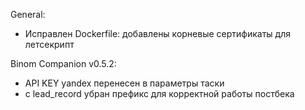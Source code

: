 General:

- Исправлен Dockerfile: добавлены корневые сертификаты для летсекрипт

Binom Companion v0.5.2:

- АPI KEY yandex перенесен в параметры таски
- с lead_record убран префикс для корректной работы постбека
